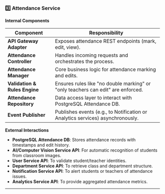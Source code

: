 ### 3️⃣ Attendance Service

**Internal Components**

| Component                     | Responsibility                                                                   |
| ----------------------------- | -------------------------------------------------------------------------------- |
| **API Gateway Adapter**       | Exposes attendance REST endpoints (mark, edit, view).                            |
| **Attendance Controller**     | Handles incoming requests and orchestrates the process.                          |
| **Attendance Manager**        | Core business logic for attendance marking and edits.                            |
| **Validation & Rules Engine** | Ensures rules like "no double marking" or "only teachers can edit" are enforced. |
| **Attendance Repository**     | Data access layer to interact with PostgreSQL Attendance DB.                     |
| **Event Publisher**           | Publishes events (e.g., to Notification or Analytics services) asynchronously.   |

**External Interactions**

* **PostgreSQL Attendance DB**: Stores attendance records with timestamps and edit history.
* **AI/Computer Vision Service API**: For automatic recognition of students from classroom images.
* **User Service API**: To validate student/teacher identities.
* **Department Service API**: To retrieve class and department structure.
* **Notification Service API**: To alert students or teachers of attendance issues.
* **Analytics Service API**: To provide aggregated attendance metrics.

---
